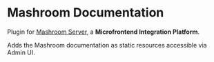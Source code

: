 
# Mashroom Documentation

Plugin for [Mashroom Server](https://www.mashroom-server.com), a **Microfrontend Integration Platform**.

Adds the Mashroom documentation as static resources accessible via Admin UI.
